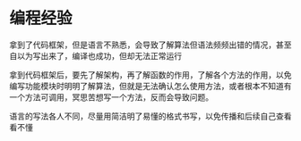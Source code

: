 # 编程经验

拿到了代码框架，但是语言不熟悉，会导致了解算法但语法频频出错的情况，甚至自以为写出来了，编译也成功，但却无法正常运行



拿到代码框架后，要先了解架构，再了解函数的作用，了解各个方法的作用，以免编写功能模块时明明了解算法，但就是无法确认怎么使用方法，或者根本不知道有一个方法可调用，冥思苦想写一个方法，反而会导致问题。



语言的写法各人不同，尽量用简洁明了易懂的格式书写，以免传播和后续自己查看看不懂